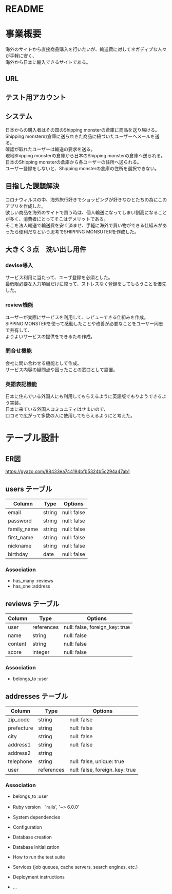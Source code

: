 # README

# 事業概要

海外のサイトから直接商品購入を行いたいが、輸送費に対してネガディブな人々が手軽に安く、<br>
海外から日本に輸入できるサイトである。

## URL

## テスト用アカウント

## システム
日本からの購入者はその国のShipping monsterの倉庫に商品を送り届ける。<br>
Shipping monsterの倉庫に送られきた商品に紐づいたユーザーへメールを送る。<br>確認が取れたユーザーは輸送の要求を送る。<br>
現地Shipping monsterの倉庫から日本のShipping monsterの倉庫へ送られる。
<br>
日本のShipping monsterの倉庫から各ユーザーの住所へ送られる。
<br>
ユーザー登録をしないと、Shipping monsterの倉庫の住所を選択できない。

## 目指した課題解決
コロナウィルスの中、海外旅行好きでショッピングが好きなひとたちの為にこのアプリを作成した。<br>
欲しい商品を海外のサイトで買う時は、個人輸送になってしまい割高になることが多く、消費者にとってそこはデメリットである。<br>
そこを法人輸送で輸送費を安く済ませ、手軽に海外で買い物ができる仕組みがあったら便利だなという思考でSHIPPING MONSUTERを作成した。

## 大きく３点　洗い出し用件
### devise導入
サービス利用に当たって、ユーザ登録を必須とした。<br>
最低限必要な入力項目だけに絞って、ストレスなく登録をしてもらうことを優先した。
### review機能
ユーザーが実際にサービスを利用して、レビューできる仕組みを作成。<br>
SIPPING MONSTERを使って感動したことや改善が必要なことをユーザー同志で共有して、<br>
よりよいサービスの提供をできるため作成。
### 問合せ機能
会社に問い合わせる機能として作成。<br>
サービス内容の疑問点や困ったことの窓口として設置。<br>
### 英語表記機能
日本に住んでいる外国人にも利用してもらえるように英語版でもりようできるよう実装。<br>
日本に来ている外国人コミュニティはせまいので、<br>
口コミで広がって多数の人に使用してもらえるようにと考えた。

# テーブル設計
## ER図
https://gyazo.com/88433ea744194bfb5324b5c294a47ab1


## users テーブル

| Column          | Type   | Options                      |
| --------------- | ------ | ---------------------------- |
| email           | string | null: false                  |
| password        | string | null: false                  |
| family_name     | string | null: false                  |
| first_name      | string | null: false                  |
| nickname        | string | null: false                  |
| birthday        | date   | null: false                  |
### Association

- has_many :reviews
- has_one :address


## reviews テーブル

| Column         | Type       | Options                        |
| -------------- | ---------- | ------------------------------ |
| user           | references | null: false, foreign_key: true |
| name           | string     | null: false                    |
| content        | string     | null: false                    |
| score          | integer    | null: false                    |
### Association

- belongs_to :user

## addresses テーブル

| Column         | Type       | Options                        |
| -------------- | ---------- | ------------------------------ |
| zip_code       | string     | null: false                    |
| prefecture     | string     | null: false                    |
| city           | string     | null: false                    |
| address1       | string     | null: false                    |
| address2       | string     |                                |
| telephone      | string     | null: false, unique: true      |
| user           | references | null: false, foreign_key: true |
### Association

- belongs_to :user


* Ruby version　'rails', '~> 6.0.0'

* System dependencies

* Configuration

* Database creation

* Database initialization

* How to run the test suite

* Services (job queues, cache servers, search engines, etc.)

* Deployment instructions

* ...
